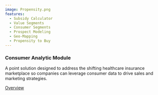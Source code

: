 ```yaml
---
image: Propensity.png
features:
  - Subsidy Calculator
  - Value Segments
  - Consumer Segments
  - Prospect Modeling
  - Geo-Mapping
  - Propensity to Buy
---
```


### Consumer Analytic Module

A point solution designed to address the shifting healthcare insurance marketplace so companies can leverage consumer data to drive sales and marketing strategies.

[Overview]

[Overview]: http://google.com
